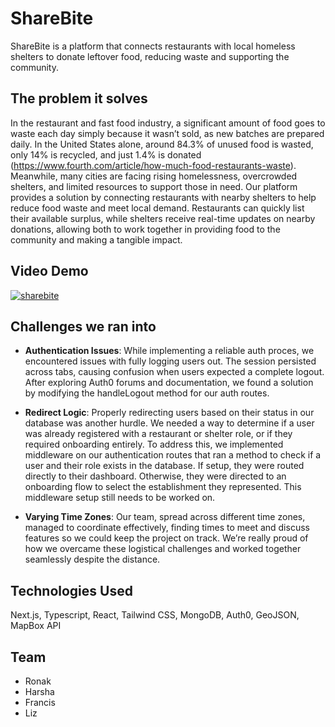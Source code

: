 # ShareBite

ShareBite is a platform that connects restaurants with local homeless shelters to donate leftover food, reducing waste and supporting the community.

## The problem it solves
In the restaurant and fast food industry, a significant amount of food goes to waste each day simply because it wasn’t sold, as new batches are prepared daily. In the United States alone, around 84.3% of unused food is wasted, only 14% is recycled, and just 1.4% is donated (https://www.fourth.com/article/how-much-food-restaurants-waste). Meanwhile, many cities are facing rising homelessness, overcrowded shelters, and limited resources to support those in need. Our platform provides a solution by connecting restaurants with nearby shelters to help reduce food waste and meet local demand. Restaurants can quickly list their available surplus, while shelters receive real-time updates on nearby donations, allowing both to work together in providing food to the community and making a tangible impact.

## Video Demo
[![sharebite](http://img.youtube.com/vi/MONdByJx7ys/0.jpg)](https://www.youtube.com/watch?v=MONdByJx7ys)

## Challenges we ran into

- **Authentication Issues**: While implementing a reliable auth proces, we encountered issues with fully logging users out. The session persisted across tabs, causing confusion when users expected a complete logout. After exploring Auth0 forums and documentation, we found a solution by modifying the handleLogout method for our auth routes.

- **Redirect Logic**: Properly redirecting users based on their status in our database was another hurdle. We needed a way to determine if a user was already registered with a restaurant or shelter role, or if they required onboarding entirely. To address this, we implemented middleware on our authentication routes that ran a method to check if a user and their role exists in the database. If setup, they were routed directly to their dashboard. Otherwise, they were directed to an onboarding flow to select the establishment they represented. This middleware setup still needs to be worked on.

- **Varying Time Zones**: Our team, spread across different time zones, managed to coordinate effectively, finding times to meet and discuss features so we could keep the project on track. We’re really proud of how we overcame these logistical challenges and worked together seamlessly despite the distance.

## Technologies Used

Next.js, Typescript, React, Tailwind CSS, MongoDB, Auth0, GeoJSON, MapBox API

## Team
- Ronak
- Harsha
- Francis
- Liz

